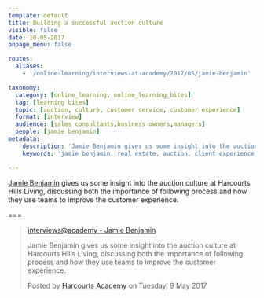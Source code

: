 ```yaml
---
template: default
title: Building a successful auction culture
visible: false
date: 10-05-2017
onpage_menu: false

routes:
  aliases:
    - '/online-learning/interviews-at-academy/2017/05/jamie-benjamin'

taxonomy:
  category: [online_learning, online_learning_bites]
  tag: [learning bites]
  topic: [auction, culture, customer service, customer experience]
  format: [interview]
  audience: [sales consultants,business owners,managers]
  people: [jamie benjamin]
metadata:
    description: 'Jamie Benjamin gives us some insight into the auction culture at Harcourts Hills Living, discussing both the importance of following process and how they use teams to improve the customer experience.'
    keywords: 'jamie benjamin, real estate, auction, client experience, harcourts'

---
```


[Jamie Benjamin](https://www.facebook.com/jamie.benjamin.35) gives us some insight into the auction culture at Harcourts Hills Living, discussing both the importance of following process and how they use teams to improve the customer experience.

===


  <!-- Load Facebook SDK for JavaScript -->
  <div id="fb-root"></div>
<script>(function(d, s, id) {
  var js, fjs = d.getElementsByTagName(s)[0];
  if (d.getElementById(id)) return;
  js = d.createElement(s); js.id = id;
  js.src = "//connect.facebook.net/en_GB/sdk.js#xfbml=1&version=v2.9&appId=667620916615872";
  fjs.parentNode.insertBefore(js, fjs);
}(document, 'script', 'facebook-jssdk'));</script>

  <!-- Your embedded video player code -->
  <div class="fb-video" data-href="https://www.facebook.com/harcourtsacademy/videos/10154343389142676/" data-show-text="false"><blockquote cite="https://www.facebook.com/harcourtsacademy/videos/10154343389142676/" class="fb-xfbml-parse-ignore"><a href="https://www.facebook.com/harcourtsacademy/videos/10154343389142676/">interviews&#064;academy - Jamie Benjamin</a><p>Jamie Benjamin gives us some insight into the auction culture at Harcourts Hills Living, discussing both the importance of following process and how they use teams to improve the customer experience.</p>Posted by <a href="https://www.facebook.com/harcourtsacademy/">Harcourts Academy</a> on Tuesday, 9 May 2017</blockquote></div>
